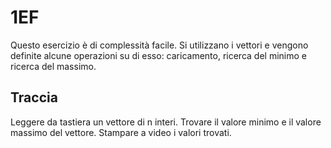# 1EF

Questo esercizio è di complessità facile. Si utilizzano i vettori e vengono definite alcune operazioni su di esso: caricamento, ricerca del minimo
e ricerca del massimo.

## Traccia

Leggere da tastiera un vettore di n interi. Trovare il valore minimo e il valore massimo del vettore. Stampare a video i valori trovati.
